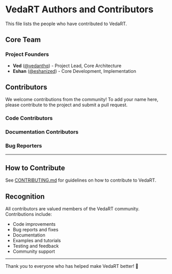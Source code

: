 # VedaRT Authors and Contributors

This file lists the people who have contributed to VedaRT.

## Core Team

### Project Founders
- **Ved** ([@vedanthq](https://github.com/vedanthq)) - Project Lead, Core Architecture
- **Eshan** ([@eshanized](https://github.com/eshanized)) - Core Development, Implementation

## Contributors

We welcome contributions from the community! To add your name here, please contribute to the project and submit a pull request.

### Code Contributors
<!-- Contributors will be listed here as they contribute -->

### Documentation Contributors
<!-- Documentation contributors will be listed here -->

### Bug Reporters
<!-- Significant bug reporters will be acknowledged here -->

---

## How to Contribute

See [CONTRIBUTING.md](CONTRIBUTING.md) for guidelines on how to contribute to VedaRT.

## Recognition

All contributors are valued members of the VedaRT community. Contributions include:
- Code improvements
- Bug reports and fixes
- Documentation
- Examples and tutorials
- Testing and feedback
- Community support

---

Thank you to everyone who has helped make VedaRT better! 🎉
